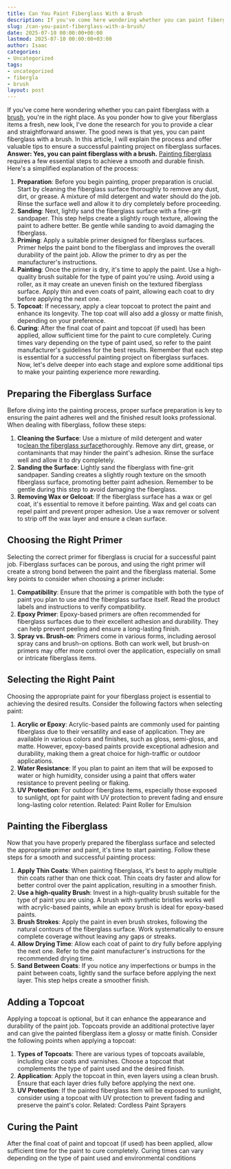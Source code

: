 ```yaml
---
title: Can You Paint Fiberglass With a Brush
description: If you've come here wondering whether you can paint fiberglass with a brush, you're in the right place. As you ponder how to give your fiberglass items a...
slug: /can-you-paint-fiberglass-with-a-brush/
date: 2025-07-10 00:00:00+00:00
lastmod: 2025-07-10 00:00:00+03:00
author: Isaac
categories:
- Uncategorized
tags:
- uncategorized
- fibergla
- brush
layout: post
---
```

If you've come here wondering whether you can paint fiberglass with a [brush](https://pestpolicy.com/best-brush-gutter-guards/), you're in the right place. As you ponder how to give your fiberglass items a fresh, new look, I've done the research for you to provide a clear and straightforward answer.
The good news is that yes, you can paint fiberglass with a brush. In this article, I will explain the process and offer valuable tips to ensure a successful painting project on fiberglass surfaces.
**Answer: Yes, you can paint fiberglass with a brush.**
[Painting fiberglass](https://pestpolicy.com/how-to-paint-a-fiberglass-boat/)
requires a few essential steps to achieve a smooth and durable finish. Here's a simplified explanation of the process:
1. **Preparation**: Before you begin painting, proper preparation is crucial. Start by cleaning the fiberglass surface thoroughly to remove any dust, dirt, or grease. A mixture of mild detergent and water should do the job. Rinse the surface well and allow it to dry completely before proceeding.
2. **Sanding**: Next, lightly sand the fiberglass surface with a fine-grit sandpaper. This step helps create a slightly rough texture, allowing the paint to adhere better. Be gentle while sanding to avoid damaging the fiberglass.
3. **Priming**: Apply a suitable primer designed for fiberglass surfaces. Primer helps the paint bond to the fiberglass and improves the overall durability of the paint job. Allow the primer to dry as per the manufacturer's instructions.
4. **Painting**: Once the primer is dry, it's time to apply the paint. Use a high-quality brush suitable for the type of paint you're using. Avoid using a roller, as it may create an uneven finish on the textured fiberglass surface. Apply thin and even coats of paint, allowing each coat to dry before applying the next one.
5. **Topcoat**: If necessary, apply a clear topcoat to protect the paint and enhance its longevity. The top coat will also add a glossy or matte finish, depending on your preference.
6. **Curing**: After the final coat of paint and topcoat (if used) has been applied, allow sufficient time for the paint to cure completely. Curing times vary depending on the type of paint used, so refer to the paint manufacturer's guidelines for the best results.
Remember that each step is essential for a successful painting project on fiberglass surfaces. Now, let's delve deeper into each stage and explore some additional tips to make your painting experience more rewarding.
## **Preparing the Fiberglass Surface**
Before diving into the painting process, proper surface preparation is key to ensuring the paint adheres well and the finished result looks professional. When dealing with fiberglass, follow these steps:
1. **Cleaning the Surface**: Use a mixture of mild detergent and water to[clean the fiberglass surface](https://pestpolicy.com/best-fiberglass-boat-cleaner/)thoroughly. Remove any dirt, grease, or contaminants that may hinder the paint's adhesion. Rinse the surface well and allow it to dry completely.
2. **Sanding the Surface**: Lightly sand the fiberglass with fine-grit sandpaper. Sanding creates a slightly rough texture on the smooth fiberglass surface, promoting better paint adhesion. Remember to be gentle during this step to avoid damaging the fiberglass.
3. **Removing Wax or Gelcoat**: If the fiberglass surface has a wax or gel coat, it's essential to remove it before painting. Wax and gel coats can repel paint and prevent proper adhesion. Use a wax remover or solvent to strip off the wax layer and ensure a clean surface.
## **Choosing the Right Primer**
Selecting the correct primer for fiberglass is crucial for a successful paint job. Fiberglass surfaces can be porous, and using the right primer will create a strong bond between the paint and the fiberglass material. Some key points to consider when choosing a primer include:
1. **Compatibility**: Ensure that the primer is compatible with both the type of paint you plan to use and the fiberglass surface itself. Read the product labels and instructions to verify compatibility.
2. **Epoxy Primer**: Epoxy-based primers are often recommended for fiberglass surfaces due to their excellent adhesion and durability. They can help prevent peeling and ensure a long-lasting finish.
3. **Spray vs. Brush-on**: Primers come in various forms, including aerosol spray cans and brush-on options. Both can work well, but brush-on primers may offer more control over the application, especially on small or intricate fiberglass items.
## **Selecting the Right Paint**
Choosing the appropriate paint for your fiberglass project is essential to achieving the desired results. Consider the following factors when selecting paint:
1. **Acrylic or Epoxy**: Acrylic-based paints are commonly used for painting fiberglass due to their versatility and ease of application. They are available in various colors and finishes, such as gloss, semi-gloss, and matte. However, epoxy-based paints provide exceptional adhesion and durability, making them a great choice for high-traffic or outdoor applications.
2. **Water Resistance**: If you plan to paint an item that will be exposed to water or high humidity, consider using a paint that offers water resistance to prevent peeling or flaking.
3. **UV Protection**: For outdoor fiberglass items, especially those exposed to sunlight, opt for paint with UV protection to prevent fading and ensure long-lasting color retention.
Related:
Paint Roller for Emulsion
## **Painting the Fiberglass**
Now that you have properly prepared the fiberglass surface and selected the appropriate primer and paint, it's time to start painting. Follow these steps for a smooth and successful painting process:
1. **Apply Thin Coats**: When painting fiberglass, it's best to apply multiple thin coats rather than one thick coat. Thin coats dry faster and allow for better control over the paint application, resulting in a smoother finish.
2. **Use a high-quality Brush**: Invest in a high-quality brush suitable for the type of paint you are using. A brush with synthetic bristles works well with acrylic-based paints, while an epoxy brush is ideal for epoxy-based paints.
3. **Brush Strokes**: Apply the paint in even brush strokes, following the natural contours of the fiberglass surface. Work systematically to ensure complete coverage without leaving any gaps or streaks.
4. **Allow Drying Time**: Allow each coat of paint to dry fully before applying the next one. Refer to the paint manufacturer's instructions for the recommended drying time.
5. **Sand Between Coats**: If you notice any imperfections or bumps in the paint between coats, lightly sand the surface before applying the next layer. This step helps create a smoother finish.
## **Adding a Topcoat**
Applying a topcoat is optional, but it can enhance the appearance and durability of the paint job. Topcoats provide an additional protective layer and can give the painted fiberglass item a glossy or matte finish. Consider the following points when applying a topcoat:
1. **Types of Topcoats**: There are various types of topcoats available, including clear coats and varnishes. Choose a topcoat that complements the type of paint used and the desired finish.
2. **Application**: Apply the topcoat in thin, even layers using a clean brush. Ensure that each layer dries fully before applying the next one.
3. **UV Protection**: If the painted fiberglass item will be exposed to sunlight, consider using a topcoat with UV protection to prevent fading and preserve the paint's color.
Related:
Cordless Paint Sprayers
## **Curing the Paint**
After the final coat of paint and topcoat (if used) has been applied, allow sufficient time for the paint to cure completely. Curing times can vary depending on the type of paint used and environmental conditions